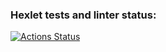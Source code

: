 ### Hexlet tests and linter status:
[![Actions Status](https://github.com/konickSGS/algorithms-project-69/actions/workflows/hexlet-check.yml/badge.svg)](https://github.com/konickSGS/algorithms-project-69/actions)